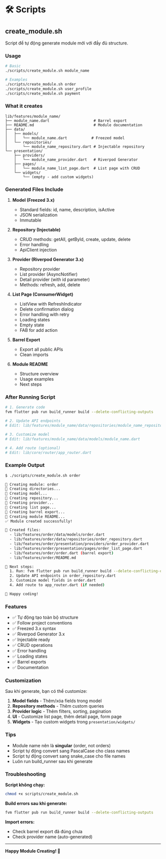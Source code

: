 # 🛠️ Scripts

## create_module.sh

Script để tự động generate module mới với đầy đủ structure.

### Usage

```bash
# Basic
./scripts/create_module.sh module_name

# Examples
./scripts/create_module.sh order
./scripts/create_module.sh user_profile
./scripts/create_module.sh payment
```

### What it creates

```
lib/features/module_name/
├── module_name.dart                    # Barrel export
├── README.md                           # Module documentation
├── data/
│   ├── models/
│   │   └── module_name.dart           # Freezed model
│   └── repositories/
│       └── module_name_repository.dart # Injectable repository
└── presentation/
    ├── providers/
    │   └── module_name_provider.dart   # Riverpod Generator
    ├── pages/
    │   └── module_name_list_page.dart  # List page with CRUD
    └── widgets/
        └── (empty - add custom widgets)
```

### Generated Files Include

1. **Model (Freezed 3.x)**
   - Standard fields: id, name, description, isActive
   - JSON serialization
   - Immutable

2. **Repository (Injectable)**
   - CRUD methods: getAll, getById, create, update, delete
   - Error handling
   - ApiClient injection

3. **Provider (Riverpod Generator 3.x)**
   - Repository provider
   - List provider (AsyncNotifier)
   - Detail provider (with id parameter)
   - Methods: refresh, add, delete

4. **List Page (ConsumerWidget)**
   - ListView with RefreshIndicator
   - Delete confirmation dialog
   - Error handling with retry
   - Loading states
   - Empty state
   - FAB for add action

5. **Barrel Export**
   - Export all public APIs
   - Clean imports

6. **Module README**
   - Structure overview
   - Usage examples
   - Next steps

### After Running Script

```bash
# 1. Generate code
fvm flutter pub run build_runner build --delete-conflicting-outputs

# 2. Update API endpoints
# Edit: lib/features/module_name/data/repositories/module_name_repository.dart

# 3. Customize model
# Edit: lib/features/module_name/data/models/module_name.dart

# 4. Add route (optional)
# Edit: lib/core/router/app_router.dart
```

### Example Output

```bash
$ ./scripts/create_module.sh order

🚀 Creating module: order
📁 Creating directories...
📝 Creating model...
📝 Creating repository...
📝 Creating provider...
📝 Creating list page...
📝 Creating barrel export...
📝 Creating module README...
✅ Module created successfully!

📂 Created files:
  - lib/features/order/data/models/order.dart
  - lib/features/order/data/repositories/order_repository.dart
  - lib/features/order/presentation/providers/order_provider.dart
  - lib/features/order/presentation/pages/order_list_page.dart
  - lib/features/order/order.dart (barrel export)
  - lib/features/order/README.md

📝 Next steps:
  1. Run: fvm flutter pub run build_runner build --delete-conflicting-outputs
  2. Update API endpoints in order_repository.dart
  3. Customize model fields in order.dart
  4. Add route to app_router.dart (if needed)

🎉 Happy coding!
```

### Features

- ✅ Tự động tạo toàn bộ structure
- ✅ Follow project conventions
- ✅ Freezed 3.x syntax
- ✅ Riverpod Generator 3.x
- ✅ Injectable ready
- ✅ CRUD operations
- ✅ Error handling
- ✅ Loading states
- ✅ Barrel exports
- ✅ Documentation

### Customization

Sau khi generate, bạn có thể customize:

1. **Model fields** - Thêm/xóa fields trong model
2. **Repository methods** - Thêm custom queries
3. **Provider logic** - Thêm filters, sorting, pagination
4. **UI** - Customize list page, thêm detail page, form page
5. **Widgets** - Tạo custom widgets trong `presentation/widgets/`

### Tips

- Module name nên là **singular** (order, not orders)
- Script tự động convert sang PascalCase cho class names
- Script tự động convert sang snake_case cho file names
- Luôn run build_runner sau khi generate

### Troubleshooting

**Script không chạy:**
```bash
chmod +x scripts/create_module.sh
```

**Build errors sau khi generate:**
```bash
fvm flutter pub run build_runner build --delete-conflicting-outputs
```

**Import errors:**
- Check barrel export đã đúng chưa
- Check provider name (auto-generated)

---

**Happy Module Creating! 🎉**

